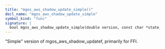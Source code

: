 ```yaml
---
title: "mgos_aws_shadow_update_simple()"
decl_name: "mgos_aws_shadow_update_simple"
symbol_kind: "func"
signature: |
  bool mgos_aws_shadow_update_simple(double version, const char *state_json);
---
```


"Simple" version of mgos_aws_shadow_updatef, primarily for FFI. 

